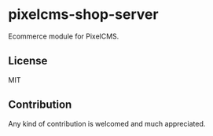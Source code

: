pixelcms-shop-server
====================

Ecommerce module for PixelCMS.


License
-------

MIT


Contribution
------------

Any kind of contribution is welcomed and much appreciated.
